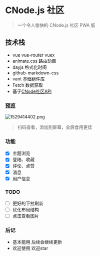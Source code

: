 # CNode.js 社区

> 一个令人愉快的 CNode.js 社区 PWA 版

## 技术栈

- vue vue-router vuex
- animate.css 路由动画
- dayjs 格式化时间
- github-markdown-css
- vant 基础组件库
- Fetch 数据获取
- 基于[CNode社区API](https://cnodejs.org/api)

### [预览](https://alexlees.github.io)

![1529414402.png](https://dn-cnode.qbox.me/FulhwtGEMQRqpziz94hezPCl_Lb0)

> 扫码查看，添加到屏幕，全屏食用更佳

### 功能

- [x] 主题浏览
- [x] 登陆、收藏
- [x] 评论、点赞
- [x] 消息
- [x] 用户信息

### TODO

- [ ] 更好的下拉刷新
- [ ] 优化布局结构
- [ ] 点击查看图片

### 后记

- 基本能用 后续会继续更新
- 欢迎使用 欢迎star
